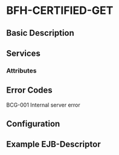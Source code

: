 # BFH-CERTIFIED-GET

## Basic Description



## Services



### Attributes

## Error Codes

BCG-001 Internal server error

## Configuration



## Example EJB-Descriptor

